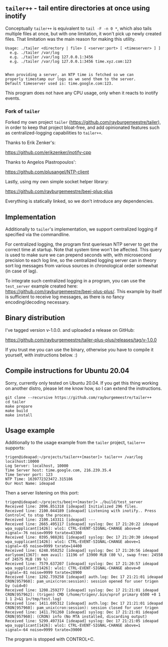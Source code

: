 ## `tailer++` - tail entire directories at once using inotify

Conceptually `tailer++` is equivalent to `tail -F -n 0 *`, which also tails
multiple files at once, but with one limitation, it won't pick up newly created
files. That limitation was the main reason for making this utility.

```
Usage: ./tailer <directory | file> [ <server:port> [ <timeserver> ] ]
  e.g. ./tailer /var/log
  e.g. ./tailer /var/log 127.0.0.1:3456
  e.g. ./tailer /var/log 127.0.0.1:3456 time.xyz.com:123


When providing a server, an NTP time is fetched so we can
properly timestamp our logs as we send them to the server.
Default timeserver used is: time.google.com:123.
```

This program does not have any CPU usage, only when it reacts to inotify events.


### Fork of `tailer`

Forked my own project `tailer` (https://github.com/rayburgemeestre/tailer),
in order to keep that project bloat-free, and add opinionated features such as
centralized-logging capabilities to `tailer++`.

Thanks to Erik Zenker's:

https://github.com/erikzenker/inotify-cpp

Thanks to Angelos Plastropoulos':

https://github.com/plusangel/NTP-client

Lastly, using my own simple socket helper library:

https://github.com/rayburgemeestre/beej-plus-plus

Everything is statically linked, so we don't introduce any dependencies.


## Implementation

Additionally to `tailer`'s implementation, we support centralized logging if specified via the commandline.

For centralized logging, the program first queriesan NTP server to get the correct time at startup.
Note that system time won't be affected. This query is used to make sure we can prepend seconds with, with microsecond precision to each log line, so the centralized logging server can in theory sort log messages from various sources in chronological order somewhat (in case of lag).

To integrate such centralized logging in a program, you can use the `test_server` example created here: https://github.com/rayburgemeestre/beej-plus-plus/.
This example by itself is sufficient to receive log messages, as there is no fancy encoding/decoding necessary.


## Binary distribution

I've tagged version v-1.0.0. and uploaded a release on GitHub:

https://github.com/rayburgemeestre/tailer-plus-plus/releases/tag/v-1.0.0

If you trust me you can use the binary, otherwise you have to compile it
yourself, with instructions below. :)


## Compile instructions for Ubuntu 20.04

Sorry, currently only tested on Ubuntu 20.04. If you get this thing working on
another distro, please let me know how, so I can extend the instructions.

    git clone --recursive https://github.com/rayburgemeestre/tailer++
    cd tailer
    make prepare
    make build
    make install


## Usage example

Additionally to the usage example from the `tailer` project, `tailer++` supports:

	trigen@ideapad:~/projects/tailer++[master]> tailer++ /var/log localhost:10000
	Log Server: localhost, 10000
	Time Server host: time.google.com, 216.239.35.4
	Time Server port: 123
	NTP Time: 1639772323472.315186
	Our Host Name: ideapad

Then a server listening on this port:

	trigen@ideapad:~/projects/beej++[master]> ./build/test_server
	Received line: 2096.851318 [ideapad] Initialized 296 files.
	Received line: 2100.044189 [ideapad] Listening with inotify.. Press Control+C to stop the process.
	Received line: 2100.143311 [ideapad] ---
	Received line: 2665.495117 [ideapad] syslog: Dec 17 21:20:22 ideapad wpa_supplicant[1426]: wlo1: CTRL-EVENT-SIGNAL-CHANGE above=0 signal=-76 noise=9999 txrate=43300
	Received line: 0395.988281 [ideapad] syslog: Dec 17 21:20:30 ideapad wpa_supplicant[1426]: wlo1: CTRL-EVENT-SIGNAL-CHANGE above=1 signal=-65 noise=9999 txrate=14400
	Received line: 6248.958252 [ideapad] syslog: Dec 17 21:20:56 ideapad earlyoom[1367]: mem avail: 11196 of 13900 MiB (80 %), swap free: 24558 of 24575 MiB (99 %)
	Received line: 7579.637207 [ideapad] syslog: Dec 17 21:20:57 ideapad wpa_supplicant[1426]: wlo1: CTRL-EVENT-SIGNAL-CHANGE above=0 signal=-81 noise=9999 txrate=28900
	Received line: 1202.739258 [ideapad] auth.log: Dec 17 21:21:01 ideapad CRON[957960]: pam_unix(cron:session): session opened for user trigen by (uid=0)
	Received line: 1208.259277 [ideapad] syslog: Dec 17 21:21:01 ideapad CRON[957962]: (trigen) CMD (/home/trigen/.bin/xprof primary 6500 +0 1 1 1 2>&1 1>/tmp/test.log)
	Received line: 1411.695312 [ideapad] auth.log: Dec 17 21:21:01 ideapad CRON[957960]: pam_unix(cron:session): session closed for user trigen
	Received line: 1411.791260 [ideapad] syslog: Dec 17 21:21:01 ideapad CRON[957960]: (CRON) info (No MTA installed, discarding output)
	Received line: 5299.497314 [ideapad] syslog: Dec 17 21:21:05 ideapad wpa_supplicant[1426]: wlo1: CTRL-EVENT-SIGNAL-CHANGE above=1 signal=-64 noise=9999 txrate=39000

The program is stopped with CONTROL+C.
